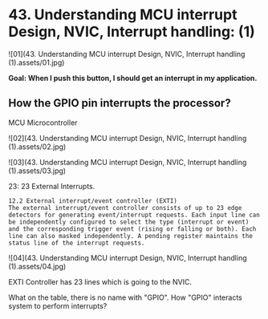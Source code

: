 # 43. Understanding MCU interrupt Design, NVIC, Interrupt handling: (1)



![01](43. Understanding MCU interrupt Design, NVIC, Interrupt handling (1).assets/01.jpg)

**Goal: When I push this button, I should get an interrupt in my application.**

## How the GPIO pin interrupts the processor?

MCU Microcontroller

![02](43. Understanding MCU interrupt Design, NVIC, Interrupt handling (1).assets/02.jpg)

![03](43. Understanding MCU interrupt Design, NVIC, Interrupt handling (1).assets/03.jpg)

23: 23 External Interrupts.

```
12.2 External interrupt/event controller (EXTI)
The external interrupt/event controller consists of up to 23 edge detectors for generating event/interrupt requests. Each input line can be independently configured to select the type (interrupt or event) and the corresponding trigger event (rising or falling or both). Each line can also masked independently. A pending register maintains the status line of the interrupt requests.
```

![04](43. Understanding MCU interrupt Design, NVIC, Interrupt handling (1).assets/04.jpg)

EXTI Controller has 23 lines which is going to the NVIC.

What on the table, there is no name with "GPIO". How "GPIO" interacts system to perform interrupts?